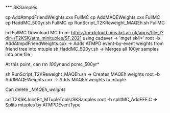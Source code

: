 *** SKSamples

cp AddAtmpdFriendWeights.cxx FullMC
cp AddMAQEWeights.cxx FullMC
cp HaddMC_500yr.sh FullMC
cp RunScript_T2KReweight_MAQEh.sh FullMC

cd FullMC
Download MC from: https://nextcloud.nms.kcl.ac.uk/apps/files/?dir=/T2KSK/atm_minituples/SF.2021 using cadaver -> 'mget sk4*'
root -b AddAtmpdFriendWeights.cxx -> Adds ATMPD event-by-event weights from friend tree into mtuple
sh HaddMC_500yr.sh -> Merges all 100yr samples into one file

At this point, can rm *100yr* and pcmc_500yr*

sh RunScript_T2KReweight_MAQEh.sh -> Creates MAQEh weights
root -b AddMAQEWeights.cxx -> Adds MAQEh weights to mtuple

Can delete *_MAQEh_weights*

cd T2KSKJointFit_MTupleTools/SKSamples
root -b splitMC_AddFFF.C -> Splits mtuples by ATMPDEventType
